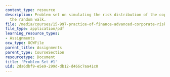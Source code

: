 ```yaml
---
content_type: resource
description: Problem set on simulating the risk distribution of the copper price using
  the random walk.
file: /media/courses/15-997-practice-of-finance-advanced-corporate-risk-management-spring-2009/2da6dbf9e5e9299ddb12d466c7aa41c0_MIT15_997s09_pset01.pdf
file_type: application/pdf
learning_resource_types:
- Assignments
ocw_type: OCWFile
parent_title: Assignments
parent_type: CourseSection
resourcetype: Document
title: 'Problem Set #1'
uid: 2da6dbf9-e5e9-299d-db12-d466c7aa41c0
---
```

